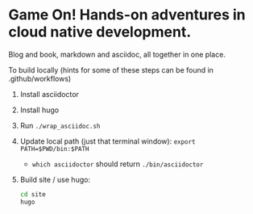 # Game On! Hands-on adventures in cloud native development.

Blog and book, markdown and asciidoc, all together in one place.

To build locally (hints for some of these steps can be found in .github/workflows)

1. Install asciidoctor
2. Install hugo
3. Run `./wrap_asciidoc.sh`
4. Update local path (just that terminal window): `export PATH=$PWD/bin:$PATH`
    * `which asciidoctor` should return `./bin/asciidoctor`
5. Build site / use hugo:

    ```bash
    cd site
    hugo
    ```
